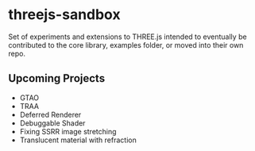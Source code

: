 # threejs-sandbox

Set of experiments and extensions to THREE.js intended to eventually be contributed to the core library, examples folder, or moved into their own repo.

## Upcoming Projects

- GTAO
- TRAA
- Deferred Renderer
- Debuggable Shader
- Fixing SSRR image stretching
- Translucent material with refraction
